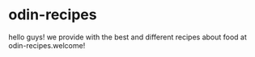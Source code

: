 # odin-recipes
hello guys! we provide with the best and different recipes about food at odin-recipes.welcome! 